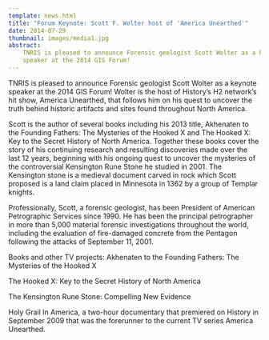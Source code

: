 ```yaml
---
template: news.html
title: "Forum Keynote: Scott F. Wolter host of 'America Unearthed'"
date: 2014-07-29
thumbnail: images/media1.jpg
abstract: 
    TNRIS is pleased to announce Forensic geologist Scott Wolter as a keynote
    speaker at the 2014 GIS Forum! 
---
```


TNRIS is pleased to announce Forensic geologist Scott Wolter as a keynote
speaker at the 2014 GIS Forum! Wolter is the host of History’s H2 network’s hit
show, America Unearthed, that follows him on his quest to uncover the truth
behind historic artifacts and sites found throughout North America.

Scott is the author of several books including his 2013 title, Akhenaten to the
Founding Fathers: The Mysteries of the Hooked X and The Hooked X: Key to the
Secret History of North America. Together these books cover the story of his
continuing research and resulting discoveries made over the last 12 years,
beginning with his ongoing quest to uncover the mysteries of the controversial
Kensington Rune Stone he studied in 2001. The Kensington stone is a medieval
document carved in rock which Scott proposed is a land claim placed in Minnesota
in 1362 by a group of Templar knights.

Professionally, Scott, a forensic geologist, has been President of American
Petrographic Services since 1990. He has been the principal petrographer in more
than 5,000 material forensic investigations throughout the world, including the
evaluation of fire-damaged concrete from the Pentagon following the attacks of
September 11, 2001.

Books and other TV projects: Akhenaten to the Founding Fathers: The Mysteries of
the Hooked X

The Hooked X: Key to the Secret History of North America

The Kensington Rune Stone: Compelling New Evidence

Holy Grail In America, a two-hour documentary that premiered on History in
September 2009 that was the forerunner to the current TV series America
Unearthed.
